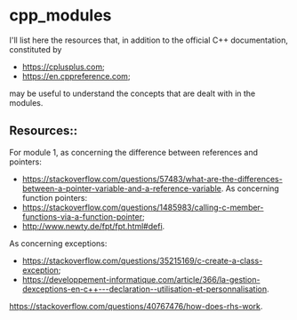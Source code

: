 # cpp_modules

I'll list here the resources that, in addition to the official C++ documentation, constituted by

* <https://cplusplus.com>;
* <https://en.cppreference.com>;

may be useful to understand the concepts that are dealt with in the modules.

## Resources::

For module 1, as concerning the difference between references and pointers:
* <https://stackoverflow.com/questions/57483/what-are-the-differences-between-a-pointer-variable-and-a-reference-variable>.
As concerning function pointers:
* <https://stackoverflow.com/questions/1485983/calling-c-member-functions-via-a-function-pointer>;
* <http://www.newty.de/fpt/fpt.html#defi>.

As concerning exceptions:
* <https://stackoverflow.com/questions/35215169/c-create-a-class-exception>;
* <https://developpement-informatique.com/article/366/la-gestion-dexceptions-en-c++---declaration--utilisation-et-personnalisation>.

<https://stackoverflow.com/questions/40767476/how-does-rhs-work>.